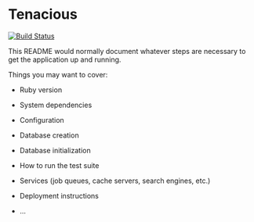 # Tenacious 

[![Build Status](https://travis-ci.org/pachonk/tenacious.svg?branch=master)](https://travis-ci.org/pachonk/tenacious)

This README would normally document whatever steps are necessary to get the
application up and running.

Things you may want to cover:

* Ruby version

* System dependencies

* Configuration

* Database creation

* Database initialization

* How to run the test suite

* Services (job queues, cache servers, search engines, etc.)

* Deployment instructions

* ...
